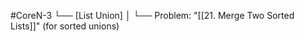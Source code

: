 #CoreN-3
└── [List Union]
    │
    └── Problem: "[[21. Merge Two Sorted Lists]]" (for sorted unions)